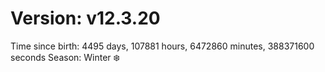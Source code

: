 # Version: v12.3.20
Time since birth: 4495 days, 107881 hours, 6472860 minutes, 388371600 seconds
Season: Winter ❄️
